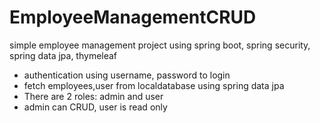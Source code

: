 # EmployeeManagementCRUD

simple employee management project using spring boot, spring security, spring data jpa, thymeleaf
- authentication using username, password to login
- fetch employees,user from localdatabase using spring data jpa
- There are 2 roles: admin and user
- admin can CRUD, user is read only
